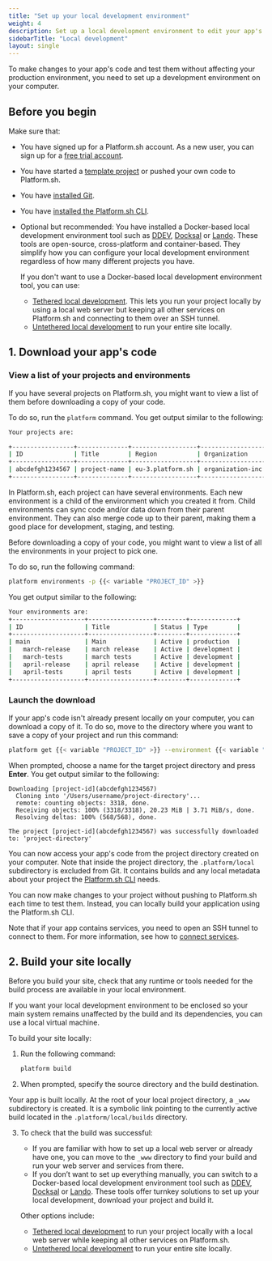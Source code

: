 ```yaml
---
title: "Set up your local development environment"
weight: 4
description: Set up a local development environment to edit your app's code.
sidebarTitle: "Local development"
layout: single
---
```


To make changes to your app's code and test them without affecting your production environment, 
you need to set up a development environment on your computer.

## Before you begin

Make sure that:


- You have signed up for a Platform.sh account. 
  As a new user, you can sign up for a [free trial account](https://auth.api.platform.sh/register). 
- You have started a [template project](../../development/templates.md) 
  or pushed your own code to Platform.sh.
- You have [installed Git](https://docs.github.com/en/get-started/quickstart/set-up-git).
- You have [installed the Platform.sh CLI](../../administration/cli/_index.md).
- Optional but recommended: 
  You have installed a Docker-based local development environment tool 
  such as [DDEV](./ddev.md), [Docksal](./docksal.md) or [Lando](./lando.md).
  These tools are open-source, cross-platform and container-based.
  They simplify how you can configure your local development environment 
  regardless of how many different projects you have.

  If you don't want to use a Docker-based local development environment tool, you can use:
  - [Tethered local development](./tethered.md). This lets you run your project locally
    by using a local web server but keeping all other services on Platform.sh 
    and connecting to them over an SSH tunnel.
  - [Untethered local development](./untethered.md) to run your entire site locally.

## 1. Download your app's code

### View a list of your projects and environments

If you have several projects on Platform.sh, 
you might want to view a list of them before downloading a copy of your code.

To do so, run the `platform` command.
You get output similar to the following:

```bash
Your projects are:

+-----------------+--------------+------------------+------------------+
| ID              | Title        | Region           | Organization     |
+-----------------+--------------+------------------+------------------+
| abcdefgh1234567 | project-name | eu-3.platform.sh | organization-inc |
+-----------------+--------------+------------------+------------------+
```

In Platform.sh, each project can have several environments. 
Each new environment is a child of the environment which you created it from.
Child environments can sync code and/or data down from their parent environment. 
They can also merge code up to their parent, 
making them a good place for development, staging, and testing.

Before downloading a copy of your code,
you might want to view a list of all the environments in your project to pick one.

To do so, run the following command:

```bash
platform environments -p {{< variable "PROJECT_ID" >}}
```

You get output similar to the following:

```bash
Your environments are: 
+--------------------+------------------+--------+-------------+
| ID                 | Title            | Status | Type        |
+--------------------+------------------+--------+-------------+
| main               | Main             | Active | production  |
|   march-release    | march release    | Active | development |
|   march-tests      | march tests      | Active | development |
|   april-release    | april release    | Active | development |
|   april-tests      | april tests      | Active | development |
+--------------------+------------------+--------+-------------+
```

### Launch the download

If your app's code isn't already present locally on your computer,
you can download a copy of it.
To do so, move to the directory where you want to save a copy of your project 
and run this command:

```bash
platform get {{< variable "PROJECT_ID" >}} --environment {{< variable "ENVIRONMENT_NAME" >}}
```

When prompted, choose a name for the target project directory and press **Enter**.
You get output similar to the following:

```
Downloading [project-id](abcdefgh1234567)
  Cloning into '/Users/username/project-directory'...
  remote: counting objects: 3318, done.        
  Receiving objects: 100% (3318/3318), 20.23 MiB | 3.71 MiB/s, done.
  Resolving deltas: 100% (568/568), done.

The project [project-id](abcdefgh1234567) was successfully downloaded to: 'project-directory'
```

You can now access your app's code from the project directory created on your computer.
Note that inside the project directory, the `.platform/local` subdirectory is excluded from Git. 
It contains builds and any local metadata about your project the [Platform.sh CLI](../../administration/cli/_index.md) needs.

You can now make changes to your project without pushing to Platform.sh each time to test them. 
Instead, you can locally build your application using the Platform.sh CLI.

Note that if your app contains services, you need to open an SSH tunnel to connect to them.
For more information, see how to [connect services](../../add-services#2-connect-the-service).

## 2. Build your site locally

Before you build your site, 
check that any runtime or tools needed for the build process are available 
in your local environment.

If you want your local development environment to be enclosed 
so your main system remains unaffected by the build and its dependencies, 
you can use a local virtual machine.

To build your site locally:

1. Run the following command:

   ```bash
   platform build
   ```

2. When prompted, specify the source directory and the build destination.

  Your app is built locally.
  At the root of your local project directory, a `_www` subdirectory is created.
  It is a symbolic link pointing to the currently active build located in the `.platform/local/builds` directory.

3. To check that the build was successful:
   - If you are familiar with how to set up a local web server or already have one, 
     you can move to the `_www` directory to find your build
     and run your web server and services from there.
   - If you don’t want to set up everything manually, 
     you can switch to a Docker-based local development environment tool 
     such as [DDEV](./ddev.md), [Docksal](./docksal.md) or [Lando](./lando.md).
     These tools offer turnkey solutions to set up your local development, download your project and build it.

   Other options include:
   - [Tethered local development](./tethered.md) to run your project locally with a local web server 
    while keeping all other services on Platform.sh.
   - [Untethered local development](./untethered.md) to run your entire site locally.
